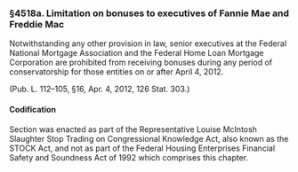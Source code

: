 ### §4518a. Limitation on bonuses to executives of Fannie Mae and Freddie Mac ###

Notwithstanding any other provision in law, senior executives at the Federal National Mortgage Association and the Federal Home Loan Mortgage Corporation are prohibited from receiving bonuses during any period of conservatorship for those entities on or after April 4, 2012.

(Pub. L. 112–105, §16, Apr. 4, 2012, 126 Stat. 303.)

#### Codification ####

Section was enacted as part of the Representative Louise McIntosh Slaughter Stop Trading on Congressional Knowledge Act, also known as the STOCK Act, and not as part of the Federal Housing Enterprises Financial Safety and Soundness Act of 1992 which comprises this chapter.